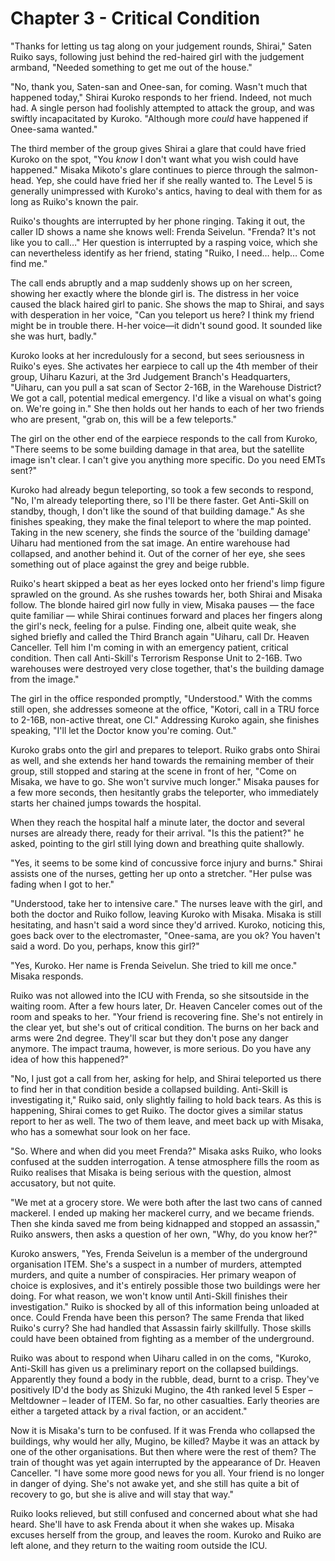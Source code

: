 # Chapter 3 - Critical Condition

"Thanks for letting us tag along on your judgement rounds, Shirai," Saten Ruiko says, following just behind the red-haired girl with the judgement armband, "Needed something to get me out of the house."

"No, thank you, Saten-san and Onee-san, for coming. Wasn't much that happened today," Shirai Kuroko responds to her friend. Indeed, not much had. A single person had foolishly attempted to attack the group, and was swiftly incapacitated by Kuroko. "Although more *could* have happened if Onee-sama wanted."

The third member of the group gives Shirai a glare that could have fried Kuroko on the spot, "You *know* I don't want what you wish could have happened." Misaka Mikoto's glare continues to pierce through the salmon-head. Yep, she could have fried her if she really wanted to. The Level 5 is generally unimpressed with Kuroko's antics, having to deal with them for as long as Ruiko's known the pair. 

Ruiko's thoughts are interrupted by her phone ringing. Taking it out, the caller ID shows a name she knows well: Frenda Seivelun. "Frenda? It's not like you to call…" Her question is interrupted by a rasping voice, which she can nevertheless identify as her friend, stating "Ruiko, I need… help… Come find me." 

The call ends abruptly and a map suddenly shows up on her screen, showing her exactly where the blonde girl is. The distress in her voice caused the black haired girl to panic. She shows the map to Shirai, and says with desperation in her voice, "Can you teleport us here? I think my friend might be in trouble there. H-her voice—it didn't sound good. It sounded like she was hurt, badly." 

Kuroko looks at her incredulously for a second, but sees seriousness in Ruiko's eyes. She activates her earpiece to call up the 4th member of their group, Uiharu Kazuri, at the 3rd Judgement Branch's Headquarters, "Uiharu, can you pull a sat scan of Sector 2-16B, in the Warehouse District? We got a call, potential medical emergency. I'd like a visual on what's going on. We're going in." She then holds out her hands to each of her two friends who are present, "grab on, this will be a few teleports."

The girl on the other end of the earpiece responds to the call from Kuroko, "There seems to be some building damage in that area, but the satellite image isn't clear. I can't give you anything more specific. Do you need EMTs sent?"

Kuroko had already begun teleporting, so took a few seconds to respond, "No, I'm already teleporting there, so I'll be there faster. Get Anti-Skill on standby, though, I don't like the sound of that building damage." As she finishes speaking, they make the final teleport to where the map pointed. Taking in the new scenery, she finds the source of the 'building damage' Uiharu had mentioned from the sat image. An entire warehouse had collapsed, and another behind it. Out of the corner of her eye, she sees something out of place against the grey and beige rubble.

Ruiko's heart skipped a beat as her eyes locked onto her friend's limp figure sprawled on the ground. As she rushes towards her, both Shirai and Misaka follow. The blonde haired girl now fully in view, Misaka pauses — the face quite familiar — while Shirai continues forward and places her fingers along the girl's neck, feeling for a pulse. Finding one, albeit quite weak, she sighed briefly and called the Third Branch again "Uiharu, call Dr. Heaven Canceller.  Tell him I'm coming in with an emergency patient, critical condition. Then call Anti-Skill's Terrorism Response Unit to 2-16B. Two warehouses were destroyed very close together, that's the building damage from the image."

The girl in the office responded promptly, "Understood."  With the comms still open, she addresses someone at the office, "Kotori, call in a TRU force to 2-16B, non-active threat, one CI." Addressing Kuroko again, she finishes speaking,  "I'll let the Doctor know you're coming. Out."

Kuroko grabs onto the girl and prepares to teleport. Ruiko grabs onto Shirai as well, and she extends her hand towards the remaining member of their group, still stopped and staring at the scene in front of her, "Come on Misaka, we have to go. She won't survive much longer." Misaka pauses for a few more seconds, then hesitantly grabs the teleporter, who immediately starts her chained jumps towards the hospital.

When they reach the hospital half a minute later, the doctor and several nurses are already there, ready for their arrival. "Is this the patient?" he asked, pointing to the girl still lying down and breathing quite shallowly.

"Yes, it seems to be some kind of concussive force injury and burns." Shirai assists one of the nurses, getting her up onto a stretcher. "Her pulse was fading when I got to her."

"Understood, take her to intensive care." The nurses leave with the girl, and both the doctor and Ruiko follow, leaving Kuroko with Misaka. Misaka is still hesitating, and hasn't said a word since they'd arrived. Kuroko, noticing this, goes back over to the electromaster, "Onee-sama, are you ok? You haven't said a word. Do you, perhaps, know this girl?"

"Yes, Kuroko. Her name is Frenda Seivelun. She tried to kill me once." Misaka responds.

Ruiko was not allowed into the ICU with Frenda, so she sitsoutside in the waiting room. After a few hours later, Dr. Heaven Canceler comes out of the room and speaks to her. "Your friend is recovering fine. She's not entirely in the clear yet, but she's out of critical condition. The burns on her back and arms were 2nd degree. They'll scar but they don't pose any danger anymore. The impact trauma, however, is more serious. Do you have any idea of how this happened?"

"No, I just got a call from her, asking for help, and Shirai teleported us there to find her in that condition beside a collapsed building. Anti-Skill is investigating it," Ruiko said, only slightly failing to hold back tears. As this is happening, Shirai comes to get Ruiko. The doctor gives a similar status report to her as well. The two of them leave, and meet back up with Misaka, who has a somewhat sour look on her face.

"So. Where and when did you meet Frenda?" Misaka asks Ruiko, who looks confused at the sudden interrogation. A tense atmosphere fills the room as Ruiko realises that Misaka is being serious with the question, almost accusatory, but not quite.

"We met at a grocery store. We were both after the last two cans of canned mackerel. I ended up making her mackerel curry, and we became friends. Then she kinda saved me from being kidnapped and stopped an assassin," Ruiko answers, then asks a question of her own, "Why, do you know her?" 

Kuroko answers, "Yes, Frenda Seivelun is a member of the underground organisation ITEM. She's a suspect in a number of murders, attempted murders, and quite a number of conspiracies. Her primary weapon of choice is explosives, and it's entirely possible those two buildings were her doing. For what reason, we won't know until Anti-Skill finishes their investigation." Ruiko is shocked by all of this information being unloaded at once. Could Frenda have been this person? The same Frenda that liked Ruiko's curry? She had handled that Assassin fairly skillfully. Those skills could have been obtained from fighting as a member of the underground. 

Ruiko was about to respond when Uiharu called in on the coms, "Kuroko, Anti-Skill has given us a preliminary report on the collapsed buildings. Apparently they found a body in the rubble, dead, burnt to a crisp. They've positively ID'd the body as Shizuki Mugino, the 4th ranked level 5 Esper – Meltdowner – leader of ITEM.  So far, no other casualties. Early theories are either a targeted attack by a rival faction, or an accident."

Now it is Misaka's turn to be confused. If it was Frenda who collapsed the buildings, why would her ally, Mugino, be killed?  Maybe it was an attack by one of the other organisations. But then where were the rest of them? The train of thought was yet again interrupted by the appearance of Dr. Heaven Canceller. "I have some more good news for you all. Your friend is no longer in danger of dying. She's not awake yet, and she still has quite a bit of recovery to go, but she is alive and will stay that way."

Ruiko looks relieved, but still confused and concerned about what she had heard. She'll have to ask Frenda about it when she wakes up. Misaka excuses herself from the group, and leaves the room. Kuroko and Ruiko are left alone, and they return to the waiting room outside the ICU.
